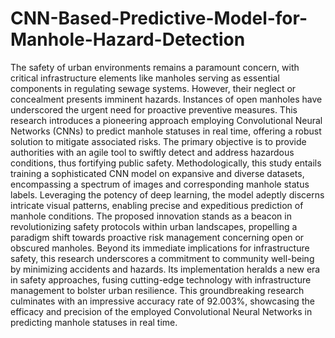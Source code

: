 # CNN-Based-Predictive-Model-for-Manhole-Hazard-Detection

The safety of urban environments remains a paramount concern, with critical infrastructure elements like manholes serving as essential components in regulating sewage systems. However, their neglect or concealment presents imminent hazards. Instances of open manholes have underscored the urgent need for proactive preventive measures. This research introduces a pioneering approach employing Convolutional Neural Networks (CNNs) to predict manhole statuses in real time, offering a robust solution to mitigate associated risks. The primary objective is to provide authorities with an agile tool to swiftly detect and address hazardous conditions, thus fortifying public safety. Methodologically, this study entails training a sophisticated CNN model on expansive and diverse datasets, encompassing a spectrum of images and corresponding manhole status labels. Leveraging the potency of deep learning, the model adeptly discerns intricate visual patterns, enabling precise and expeditious prediction of manhole conditions. The proposed innovation stands as a beacon in revolutionizing safety protocols within urban landscapes, propelling a paradigm shift towards proactive risk management concerning open or obscured manholes. Beyond its immediate implications for infrastructure safety, this research underscores a commitment to community well-being by minimizing accidents and hazards. Its implementation heralds a new era in safety approaches, fusing cutting-edge technology with infrastructure management to bolster urban resilience. This groundbreaking research culminates with an impressive accuracy rate of 92.003%, showcasing the efficacy and precision of the employed Convolutional Neural Networks in predicting manhole statuses in real time.
